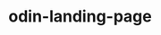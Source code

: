 # odin-landing-page
<!-- A project as part of the Odin Project where I create a landing page learning the HTML and CSS skills I have learned -->